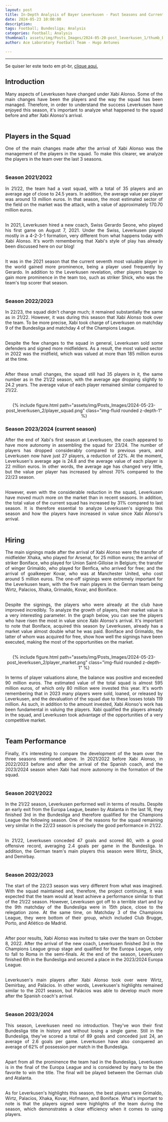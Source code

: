 ```yaml
---
layout: post
title: In-Depth Analysis of Bayer Leverkusen - Past Seasons and Current Campaign
date: 2024-05-23 10:00:00
description:
tags: Football; Bundesliga; Analysis
categories: Football; Analysis
thumbnail: assets/img/Posts_Images/2024-05-20-post_leverkusen_1/thumb_bayer.png
author: Ace Laboratory Football Team - Hugo Antunes

---
```


---
<p align="justify">
Se quiser ler este texto em pt-br, <a href = "https://ac3lab.github.io/blog/2000/post_leverkusen_2_pt/"> clique aqui.</a>
</p>

<h2>Introduction</h2>

<div style="text-align: justify">

Many aspects of Leverkusen have changed under Xabi Alonso. Some of the main changes have been the players and the way the squad has been managed. Therefore, in order to understand the success Leverkusen have enjoyed this season, it's important to analyze what happened to the squad before and after Xabi Alonso's arrival.<br/><br/>

<h2>Players in the Squad</h2>

One of the main changes made after the arrival of Xabi Alonso was the management of the players in the squad. To make this clearer, we analyze the players in the team over the last 3 seasons.<br/><br/>

<h3>Season 2021/2022</h3>

In 21/22, the team had a vast squad, with a total of 35 players and an average age of close to 24.5 years. In addition, the average value per player was around 13 million euros. In that season, the most estimated sector of the field on the market was the attack, with a value of approximately 170.70 million euros.<br/><br/>

In 2021, Leverkusen hired a new coach, Swiss Gerardo Seone, who played his first game on August 7, 2021. Under the Swiss, Leverkusen played mostly in a 4-2-3-1 formation, very different from what happens today with Xabi Alonso. It's worth remembering that Xabi's style of play has already been discussed here on our blog!<br/><br/>

It was in the 2021 season that the current seventh most valuable player in the world gained more prominence, being a player used frequently by Gerardo. In addition to the Leverkusen revelation, other players began to gain more prominence in the team too, such as striker Shick, who was the team's top scorer that season.<br/><br/>

<h3>Season 2022/2023</h3>

In 22/23, the squad didn't change much; it remained substantially the same as in 21/22. However, it was during this season that Xabi Alonso took over the team. To be more precise, Xabi took charge of Leverkusen on matchday 9 of the Bundesliga and matchday 4 of the Champions League.<br/><br/>

Despite the few changes to the squad in general, Leverkusen sold some defenders and signed more midfielders. As a result, the most valued sector in 2022 was the midfield, which was valued at more than 185 million euros at the time.<br/><br/>

After these small changes, the squad still had 35 players in it, the same number as in the 21/22 season, with the average age dropping slightly to 24.2 years. The average value of each player remained similar compared to 21/22.<br/><br/>

<div style="width: 100%; margin: 0 auto; text-align: center;">
{% include figure.html path="assets/img/Posts_Images/2024-05-23-post_leverkusen_2/player_squad.png" class="img-fluid rounded z-depth-1" %}
</div>

<h3>Season 2023/2024 (current season)</h3>

After the end of Xabi's first season at Leverkusen, the coach appeared to have more autonomy in assembling the squad for 23/24. The number of players has dropped considerably compared to previous years, and Leverkusen now have just 27 players, a reduction of 22%. At the moment, Leverkusen's average age is 24.8 and the average value of each player is 22 million euros. In other words, the average age has changed very little, but the value per player has increased by almost 70% compared to the 22/23 season.<br/><br/>

However, even with the considerable reduction in the squad, Leverkusen have moved much more on the market than in recent seasons. In addition, the total value of the current squad has increased by 31% compared to last season. It is therefore essential to analyze Leverkusen's signings this season and how the players have increased in value since Xabi Alonso's arrival.<br/><br/>

<h2>Hiring</h2>

The main signings made after the arrival of Xabi Alonso were the transfer of midfielder Xhaka, who played for Arsenal, for 25 million euros; the arrival of striker Boniface, who played for Union Saint-Gilloise in Belgium; the transfer of winger Grimaldo, who played for Benfica, who arrived for free; and the arrival of goalkeeper Kovar, who was at Manchester United, who cost around 5 million euros. The one-off signings were extremely important for the Leverkusen team, with the five main players in the German team being Wirtz, Palacios, Xhaka, Grimaldo, Kovar, and Boniface.<br/><br/>

Despite the signings, the players who were already at the club have improved incredibly. To analyze the growth of players, their market value is a very interesting parameter. In the graph below, you can see the players who have risen the most in value since Xabi Alonso's arrival. It's important to note that Boniface, acquired this season by Leverkusen, already has a market value almost double what he was paid. Boniface and Grimaldo, the latter of whom was acquired for free, show how well the signings have been executed, making the most of the opportunities on the market.<br/><br/>

<div style="width: 100%; margin: 0 auto; text-align: center;">
{% include figure.html path="assets/img/Posts_Images/2024-05-23-post_leverkusen_2/player_market.png" class="img-fluid rounded z-depth-1" %}
</div>


In terms of player valuations alone, the balance was positive and exceeded 90 million euros. The estimated value of the total squad is almost 595 million euros, of which only 80 million were invested this year. It's worth remembering that in 2023 many players were sold, loaned, or released by Leverkusen, and the devaluation of the squad due to these losses totals 119 million. As such, in addition to the amount invested, Xabi Alonso's work has been fundamental in valuing the players. Xabi qualified the players already in the squad, and Leverkusen took advantage of the opportunities of a very competitive market.<br/><br/>

<h2>Team Performance</h2>

Finally, it's interesting to compare the development of the team over the three seasons mentioned above. In 2021/2022 before Xabi Alonso, in 2022/2023 before and after the arrival of the Spanish coach, and the 2023/2024 season when Xabi had more autonomy in the formation of the squad.<br/><br/>

<h3>Season 2021/2022</h3>

In the 21/22 season, Leverkusen performed well in terms of results. Despite an early exit from the Europa League, beaten by Atalanta in the last 16, they finished 3rd in the Bundesliga and therefore qualified for the Champions League the following season. One of the reasons for the squad remaining very similar in the 22/23 season is precisely the good performance in 21/22.<br/><br/>

In 21/22, Leverkusen conceded 47 goals and scored 80, with a good offensive record, averaging 2.4 goals per game in the Bundesliga. In addition, the German team's main players this season were Wirtz, Shick, and Demirbay.<br/><br/>

<h3>Season 2022/2023</h3>
The start of the 22/23 season was very different from what was imagined. With the squad maintained and, therefore, the project continuing, it was expected that the team would at least achieve a performance similar to that of the 21/22 season. However, Leverkusen got off to a terrible start and by the 9th matchday of the Bundesliga were in 15th place, close to the relegation zone. At the same time, on Matchday 3 of the Champions League, they were bottom of their group, which included Club Brugge, Porto, and Atlético de Madrid.<br/><br/>

After poor results, Xabi Alonso was invited to take over the team on October 8, 2022. After the arrival of the new coach, Leverkusen finished 3rd in the Champions League group stage and qualified for the Europa League, only to fall to Roma in the semi-finals. At the end of the season, Leverkusen finished 6th in the Bundesliga and secured a place in the 2023/2024 Europa League.<br/><br/>

Leverkusen's main players after Xabi Alonso took over were Wirtz, Demirbay, and Palácios. In other words, Leverkusen's highlights remained similar to the 2021 season, but Palácios was able to develop much more after the Spanish coach's arrival.<br/><br/>

<h3>Season 2023/2024</h3>

This season, Leverkusen need no introduction. They've won their first Bundesliga title in history and without losing a single game. Still in the Bundesliga, they've scored a total of 89 goals and conceded just 24, an average of 2.6 goals per game. Leverkusen have also conquered an average of 62% of possession per match in the Bundesliga.<br/><br/>

Apart from all the prominence the team had in the Bundesliga, Leverkusen is in the final of the Europa League and is considered by many to be the favorite to win the title. The final will be played between the German club and Atalanta.<br/><br/>

As for Leverkusen's highlights this season, the best players were Grimaldo, Wirtz, Palacios, Xhaka, Kovar, Hofmann, and Boniface. What's important to note is that the players signed were highlights of the team during the season, which demonstrates a clear efficiency when it comes to using players.<br/><br/>
</div>